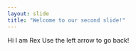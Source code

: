 ```yaml
---
layout: slide
title: "Welcome to our second slide!"
---
```

Hi I am Rex
Use the left arrow to go back!
